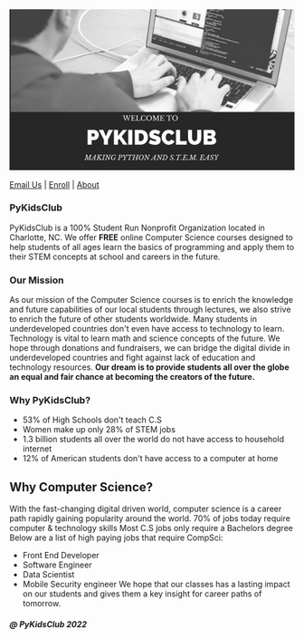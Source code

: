 <meta name="google-site-verification" content="4fljr3mR5Ggm7Ff1z1oSIH9r6hNcfpFza0TZz-JN-as" />

<img src = "images/pykidsclub_header.png">

<a href="mailto:pykidsclub@gmail.com?Subject=Information on PyKidsClub" target="_top">Email Us</a> | <a href="http://pykidsclub.com/enroll">Enroll</a> | <a href="http://pykidsclub.com/about">About </a>

### **PyKidsClub** 

PyKidsClub is a 100% Student Run Nonprofit Organization located in Charlotte, NC. We offer **FREE** online Computer Science courses designed to help students of all ages learn the basics of programming and apply them to their STEM concepts at school and careers in the future. 

### **Our Mission**

As our mission of the Computer Science courses is to enrich the knowledge and future capabilities of our local students through lectures, we also strive to enrich the future of other students worldwide. Many students in underdeveloped countries don't even have access to technology to learn. Technology is vital to learn math and science concepts of the future. We hope through donations and fundraisers, we can bridge the digital divide in underdeveloped countries and fight against lack of education and technology resources. **Our dream is to provide students all over the globe an equal and fair chance at becoming the creators of the future.**

 ### **Why PyKidsClub?**
 
- 53% of High Schools don't teach C.S
- Women make up only 28% of STEM jobs
- 1.3 billion students all over the world do not have access to household internet
- 12% of American students don't have access to a computer at home

## **Why Computer Science?**
With the fast-changing digital driven world, computer science is a career path rapidly gaining popularity around the world. 
70% of jobs today require computer & technology skills 
Most C.S jobs only require a Bachelors degree
Below are a list of high paying jobs that require CompSci:
- Front End Developer
- Software Engineer
- Data Scientist 
- Mobile Security engineer
We hope that our classes has a lasting impact on our students and gives them a key insight for career paths of tomorrow.

##### @ PyKidsClub 2022




